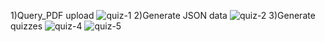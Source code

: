 1)Query_PDF upload
![quiz-1](https://github.com/user-attachments/assets/369524e1-35fb-4b8b-adff-3f73eec2b93a)
2)Generate JSON data
![quiz-2](https://github.com/user-attachments/assets/25bf092a-48d1-445e-8c1a-08ced49501b7)
3)Generate quizzes
![quiz-4](https://github.com/user-attachments/assets/597ed563-6487-4660-bd7a-244a31d1a307)
![quiz-5](https://github.com/user-attachments/assets/5425bf37-a4db-4f9e-bb5a-5c71a003d68c)



